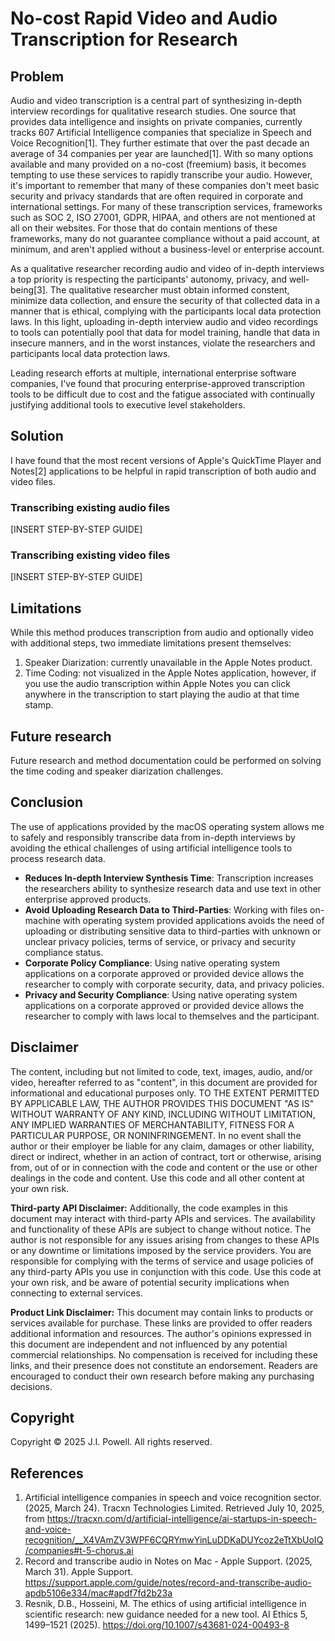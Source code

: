 # No-cost Rapid Video and Audio Transcription for Research

## Problem

Audio and video transcription is a central part of synthesizing in-depth interview recordings for qualitative research studies. One source that provides data intelligence and insights on private companies, currently tracks 607 Artificial Intelligence companies that specialize in Speech and Voice Recognition[1]. They further estimate that over the past decade an average of 34 companies per year are launched[1]. With so many options available and many provided on a no-cost (freemium) basis, it becomes tempting to use these services to rapidly transcribe your audio. However, it's important to remember that many of these companies don't meet basic security and privacy standards that are often required in corporate and international settings. For many of these transcription services, frameworks such as SOC 2, ISO 27001, GDPR, HIPAA, and others are not mentioned at all on their websites. For those that do contain mentions of these frameworks, many do not guarantee compliance without a paid account, at minimum, and aren't applied without a business-level or enterprise account. 

As a qualitative researcher recording audio and video of in-depth interviews a top priority is respecting the participants' autonomy, privacy, and well-being[3]. The qualitative researcher must obtain informed constent, minimize data collection, and ensure the security of that collected data in a manner that is ethical, complying with the participants local data protection laws. In this light, uploading in-depth interview audio and video recordings to tools can potentially pool that data for model training, handle that data in insecure manners, and in the worst instances, violate the researchers and participants local data protection laws.

Leading research efforts at multiple, international enterprise software companies, I've found that procuring enterprise-approved transcription tools to be difficult due to cost and the fatigue associated with continually justifying additional tools to executive level stakeholders.

## Solution
I have found that the most recent versions of Apple's QuickTime Player and Notes[2] applications to be helpful in rapid transcription of both audio and video files.

### Transcribing existing audio files
[INSERT STEP-BY-STEP GUIDE]

### Transcribing existing video files
[INSERT STEP-BY-STEP GUIDE]

## Limitations
While this method produces transcription from audio and optionally video with additional steps, two immediate limitations present themselves:

1. Speaker Diarization: currently unavailable in the Apple Notes product.
2. Time Coding: not visualized in the Apple Notes application, however, if you use the audio transcription within Apple Notes you can click anywhere in the transcription to start playing the audio at that time stamp.

## Future research
Future research and method documentation could be performed on solving the time coding and speaker diarization challenges.

## Conclusion
The use of applications provided by the macOS operating system allows me to safely and responsibly transcribe data from in-depth interviews by avoiding the ethical challenges of using artificial intelligence tools to process research data.

- **Reduces In-depth Interview Synthesis Time**: Transcription increases the researchers ability to synthesize research data and use text in other enterprise approved products.
- **Avoid Uploading Research Data to Third-Parties**: Working with files on-machine with operating system provided applications avoids the need of uploading or distributing sensitive data to third-parties with unknown or unclear privacy policies, terms of service, or privacy and security compliance status.
- **Corporate Policy Compliance**: Using native operating system applications on a corporate approved or provided device allows the researcher to comply with corporate security, data, and privacy policies.
- **Privacy and Security Compliance**: Using native operating system applications on a corporate approved or provided device allows the researcher to comply with laws local to themselves and the participant.

## Disclaimer
The content, including but not limited to code, text, images, audio, and/or video, hereafter referred to as "content", in this document are provided for informational and educational purposes only. TO THE EXTENT PERMITTED BY APPLICABLE LAW, THE AUTHOR PROVIDES THIS DOCUMENT "AS IS" WITHOUT WARRANTY OF ANY KIND, INCLUDING WITHOUT LIMITATION, ANY IMPLIED WARRANTIES OF MERCHANTABILITY, FITNESS FOR A PARTICULAR PURPOSE, OR NONINFRINGEMENT. In no event shall the author or their employer be liable for any claim, damages or other liability, direct or indirect, whether in an action of contract, tort or otherwise, arising from, out of or in connection with the code and content or the use or other dealings in the code and content. Use this code and all other content at your own risk. 

**Third-party API Disclaimer:** Additionally, the code examples in this document may interact with third-party APIs and services. The availability and functionality of these APIs are subject to change without notice. The author is not responsible for any issues arising from changes to these APIs or any downtime or limitations imposed by the service providers. You are responsible for complying with the terms of service and usage policies of any third-party APIs you use in conjunction with this code. Use this code at your own risk, and be aware of potential security implications when connecting to external services.

**Product Link Disclaimer:** This document may contain links to products or services available for purchase. These links are provided to offer readers additional information and resources. The author's opinions expressed in this document are independent and not influenced by any potential commercial relationships. No compensation is received for including these links, and their presence does not constitute an endorsement. Readers are encouraged to conduct their own research before making any purchasing decisions.

## Copyright
Copyright &copy; 2025 J.I. Powell. All rights reserved.

## References
1. Artificial intelligence companies in speech and voice recognition sector. (2025, March 24). Tracxn Technologies Limited. Retrieved July 10, 2025, from https://tracxn.com/d/artificial-intelligence/ai-startups-in-speech-and-voice-recognition/__X4VAmZV3WPF6CQRYmwYinLuDDKaDUYcoz2eTtXbUoIQ/companies#t-5-chorus.ai
2. Record and transcribe audio in Notes on Mac - Apple Support. (2025, March 31). Apple Support. https://support.apple.com/guide/notes/record-and-transcribe-audio-apdb5106e334/mac#apdf7fd2b23a
3. Resnik, D.B., Hosseini, M. The ethics of using artificial intelligence in scientific research: new guidance needed for a new tool. AI Ethics 5, 1499–1521 (2025). https://doi.org/10.1007/s43681-024-00493-8



